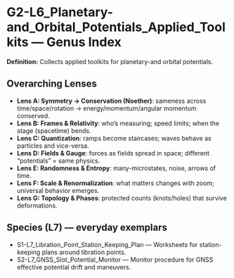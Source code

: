 # G2-L6_Planetary-and_Orbital_Potentials_Applied_Toolkits — Genus Index
**Definition:** Collects applied toolkits for planetary-and orbital potentials.

## Overarching Lenses

- **Lens A: Symmetry -> Conservation (Noether)**: sameness across time/space/rotation → energy/momentum/angular momentum conserved.
- **Lens B: Frames & Relativity**: who’s measuring; speed limits; when the stage (spacetime) bends.
- **Lens C: Quantization**: ramps become staircases; waves behave as particles and vice-versa.
- **Lens D: Fields & Gauge**: forces as fields spread in space; different “potentials” = same physics.
- **Lens E: Randomness & Entropy**: many-microstates, noise, arrows of time.
- **Lens F: Scale & Renormalization**: what matters changes with zoom; universal behavior emerges.
- **Lens G: Topology & Phases**: protected counts (knots/holes) that survive deformations.

## Species (L7) — everyday exemplars
- S1-L7_Libration_Point_Station_Keeping_Plan — Worksheets for station-keeping plans around libration points.
- S2-L7_GNSS_Slot_Potential_Monitor — Monitor procedure for GNSS effective potential drift and maneuvers.
